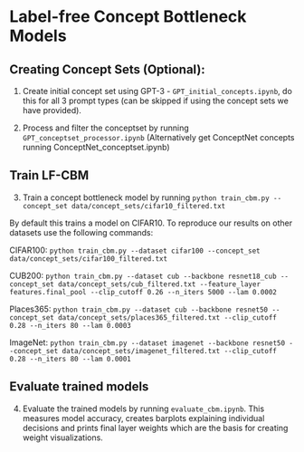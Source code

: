 # Label-free Concept Bottleneck Models

## Creating Concept Sets (Optional):
1. Create initial concept set using GPT-3 - `GPT_initial_concepts.ipynb`, do this for all 3 prompt types (can be skipped if using the concept sets we have provided).

2. Process and filter the conceptset by running `GPT_conceptset_processor.ipynb` (Alternatively get ConceptNet concepts running ConceptNet_conceptset.ipynb)

## Train LF-CBM
3. Train a concept bottleneck model by running 
`python train_cbm.py --concept_set data/concept_sets/cifar10_filtered.txt`

 By default this trains a model on CIFAR10. To reproduce our results on other datasets use the following commands:

CIFAR100: 
`python train_cbm.py --dataset cifar100 --concept_set data/concept_sets/cifar100_filtered.txt`

CUB200: 
`python train_cbm.py --dataset cub --backbone resnet18_cub --concept_set data/concept_sets/cub_filtered.txt --feature_layer features.final_pool --clip_cutoff 0.26 --n_iters 5000 --lam 0.0002`

Places365:
`python train_cbm.py --dataset cub --backbone resnet50 --concept_set data/concept_sets/places365_filtered.txt --clip_cutoff 0.28 --n_iters 80 --lam 0.0003`

ImageNet:
`python train_cbm.py --dataset imagenet --backbone resnet50 --concept_set data/concept_sets/imagenet_filtered.txt --clip_cutoff 0.28 --n_iters 80 --lam 0.0001`

## Evaluate trained models

4. Evaluate the trained models by running `evaluate_cbm.ipynb`. This measures model accuracy, creates barplots explaining individual decisions and prints final layer weights which are the basis for creating weight visualizations.

